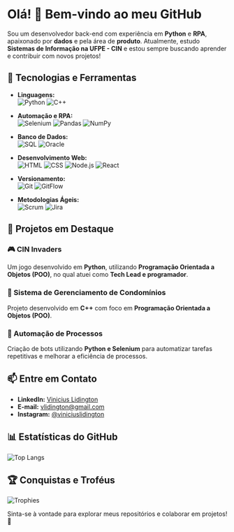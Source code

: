 # Olá! 👋 Bem-vindo ao meu GitHub

Sou um desenvolvedor back-end com experiência em **Python** e **RPA**, apaixonado por **dados** e pela área de **produto**. Atualmente, estudo **Sistemas de Informação na UFPE - CIN** e estou sempre buscando aprender e contribuir com novos projetos!

## 🚀 Tecnologias e Ferramentas
- **Linguagens:**  
  ![Python](https://img.shields.io/badge/Python-3776AB?style=for-the-badge&logo=python&logoColor=white)  ![C++](https://img.shields.io/badge/C++-00599C?style=for-the-badge&logo=cplusplus&logoColor=white)

- **Automação e RPA:**  
  ![Selenium](https://img.shields.io/badge/Selenium-43B02A?style=for-the-badge&logo=selenium&logoColor=white)  ![Pandas](https://img.shields.io/badge/Pandas-150458?style=for-the-badge&logo=pandas&logoColor=white)  ![NumPy](https://img.shields.io/badge/NumPy-013243?style=for-the-badge&logo=numpy&logoColor=white)

- **Banco de Dados:**  
  ![SQL](https://img.shields.io/badge/SQL-4479A1?style=for-the-badge&logo=sqlite&logoColor=white)  ![Oracle](https://img.shields.io/badge/Oracle-F80000?style=for-the-badge&logo=oracle&logoColor=white)

- **Desenvolvimento Web:**  
  ![HTML](https://img.shields.io/badge/HTML5-E34F26?style=for-the-badge&logo=html5&logoColor=white)  ![CSS](https://img.shields.io/badge/CSS3-1572B6?style=for-the-badge&logo=css3&logoColor=white)  ![Node.js](https://img.shields.io/badge/Node.js-339933?style=for-the-badge&logo=nodedotjs&logoColor=white)  ![React](https://img.shields.io/badge/React-20232A?style=for-the-badge&logo=react&logoColor=61DAFB)

- **Versionamento:**  
  ![Git](https://img.shields.io/badge/Git-F05032?style=for-the-badge&logo=git&logoColor=white)  ![GitFlow](https://img.shields.io/badge/GitFlow-000000?style=for-the-badge&logo=git&logoColor=white)

- **Metodologias Ágeis:**  
  ![Scrum](https://img.shields.io/badge/Scrum-005A9C?style=for-the-badge&logo=scrumalliance&logoColor=white)  ![Jira](https://img.shields.io/badge/Jira-0052CC?style=for-the-badge&logo=jira&logoColor=white)

## 📌 Projetos em Destaque
### 🎮 CIN Invaders
Um jogo desenvolvido em **Python**, utilizando **Programação Orientada a Objetos (POO)**, no qual atuei como **Tech Lead e programador**.

### 🏢 Sistema de Gerenciamento de Condomínios
Projeto desenvolvido em **C++** com foco em **Programação Orientada a Objetos (POO)**.

### 🔄 Automação de Processos
Criação de bots utilizando **Python e Selenium** para automatizar tarefas repetitivas e melhorar a eficiência de processos.

## 📫 Entre em Contato
- **LinkedIn:** [Vinicius Lidington](https://www.linkedin.com/in/viniciuslidington)
- **E-mail:** vlidington@gmail.com
- **Instagram:** [@viniciuslidington](https://www.instagram.com/viniciuslidington?igsh=NTVpYTc5aHkxaG05&utm_source=qr)


## 📊 Estatísticas do GitHub 
![Top Langs](https://github-readme-stats.vercel.app/api/top-langs/?username=viniciuslidington&langs_count=6&theme=tokyonight)  

## 🏆 Conquistas e Troféus
![Trophies](https://github-profile-trophy.vercel.app/?username=viniciuslidington&theme=tokyonight&no-bg=true&no-frame=true&column=6)



Sinta-se à vontade para explorar meus repositórios e colaborar em projetos! 🚀
